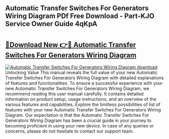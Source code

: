 ## Automatic Transfer Switches For Generators Wiring Diagram PDf Free Download - Part-KJO Service Owner Guide 4qKpA

# <h2><a href="http://dfkxbqp.blite.top/?on=Automatic+Transfer+Switches+For+Generators+Wiring+Diagram">🔗Download New 👉🔴 Automatic Transfer Switches For Generators Wiring Diagram</a></h2>

[![Automatic Transfer Switches For Generators Wiring Diagram download](https://i.imgur.com/lujVjoI.png)](http://dfkxbqp.blite.top/?on=Automatic+Transfer+Switches+For+Generators+Wiring+Diagram)
Unlocking Value This manual reveals the full value of your new Automatic Transfer Switches For Generators Wiring Diagram with detailed explanations of features and functionalities. To ensure a successful experience with your new Automatic Transfer Switches For Generators Wiring Diagram, we recommend reading this user manual carefully. It contains detailed information on product setup, usage instructions, and an overview of the various features and capabilities. Explore the limitless possibilities of list of features with your new Automatic Transfer Switches For Generators Wiring Diagram. Our expectation is that the Automatic Transfer Switches For Generators Wiring Diagram has been a crucial guide in your journey to becoming proficient in using your new device. In case of any queries or concerns, please do not hesitate to contact our support team.
